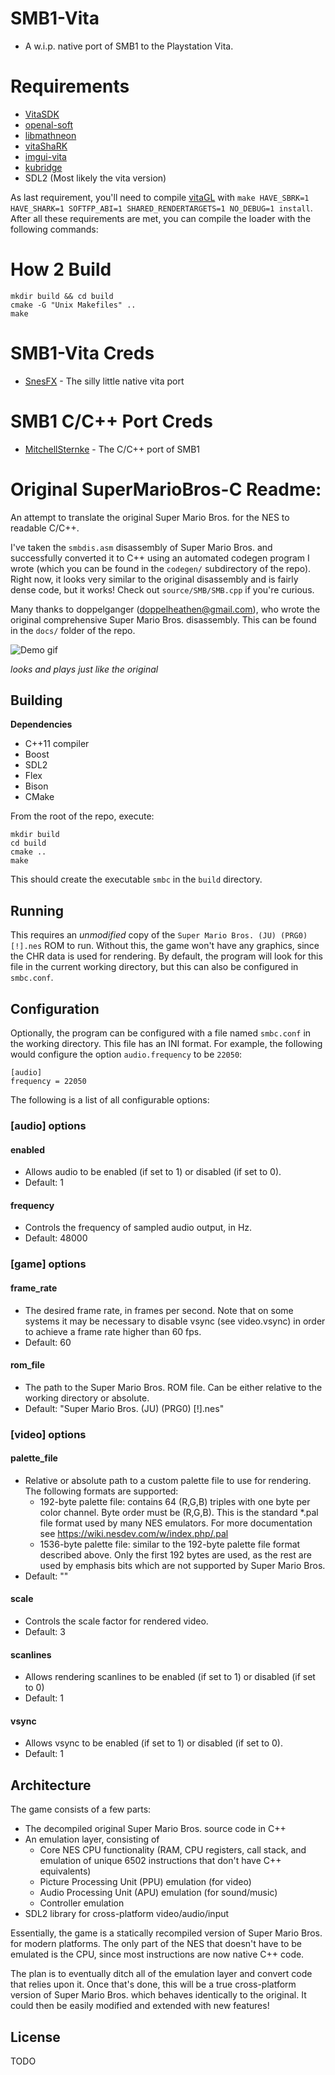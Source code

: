 # SMB1-Vita

* A w.i.p. native port of SMB1 to the Playstation Vita.


# Requirements
* [VitaSDK](https://vitasdk.org/)
* [openal-soft](https://github.com/isage/openal-soft/tree/vita-1.19.1)
* [libmathneon](https://github.com/Rinnegatamante/math-neon)
* [vitaShaRK](https://github.com/Rinnegatamante/vitaShaRK)
* [imgui-vita](https://github.com/Rinnegatamante/imgui-vita)
* [kubridge](https://github.com/TheOfficialFloW/kubridge)
* SDL2 (Most likely the vita version)

As last requirement, you'll need to compile [vitaGL](https://github.com/Rinnegatamante/vitaGL) with `make HAVE_SBRK=1 HAVE_SHARK=1 SOFTFP_ABI=1 SHARED_RENDERTARGETS=1 NO_DEBUG=1 install`.  
After all these requirements are met, you can compile the loader with the following commands:

# How 2 Build

```
mkdir build && cd build
cmake -G "Unix Makefiles" ..
make
```

# SMB1-Vita Creds

* [SnesFX](https://twitter.com/snesfx) - The silly little native vita port

# SMB1 C/C++ Port Creds

* [MitchellSternke](https://github.com/MitchellSternke/SuperMarioBros-C) - The C/C++ port of SMB1

Original SuperMarioBros-C Readme:
================

An attempt to translate the original Super Mario Bros. for the NES to readable C/C++.

I've taken the `smbdis.asm` disassembly of Super Mario Bros. and successfully converted it to C++ using an automated codegen program I wrote (which you can be found in the `codegen/` subdirectory of the repo). Right now, it looks very similar to the original disassembly and is fairly dense code, but it works! Check out `source/SMB/SMB.cpp` if you're curious.

Many thanks to doppelganger (doppelheathen@gmail.com), who wrote the original comprehensive Super Mario Bros. disassembly. This can be found in the `docs/` folder of the repo.

![Demo gif](https://github.com/MitchellSternke/SuperMarioBros-C/raw/master/demo.gif)

*looks and plays just like the original*

Building
--------

**Dependencies**
- C++11 compiler
- Boost
- SDL2
- Flex
- Bison
- CMake

From the root of the repo, execute:
```
mkdir build
cd build
cmake ..
make
```

This should create the executable `smbc` in the `build` directory.

Running
-------

This requires an *unmodified* copy of the `Super Mario Bros. (JU) (PRG0) [!].nes` ROM to run. Without this, the game won't have any graphics, since the CHR data is used for rendering. By default, the program will look for this file in the current working directory, but this can also be configured in `smbc.conf`.

Configuration
-------------

Optionally, the program can be configured with a file named `smbc.conf` in the working directory. This file has an INI format. For example, the following would configure the option `audio.frequency` to be `22050`:

```
[audio]
frequency = 22050
```

The following is a list of all configurable options:

### [audio] options

#### enabled

- Allows audio to be enabled (if set to 1) or disabled (if set to 0).
- Default: 1

#### frequency

- Controls the frequency of sampled audio output, in Hz.
- Default: 48000

### [game] options

#### frame_rate

- The desired frame rate, in frames per second. Note that on some systems it may be necessary to disable vsync (see video.vsync) in order to achieve a frame rate higher than 60 fps.
- Default: 60

#### rom_file

- The path to the Super Mario Bros. ROM file. Can be either relative to the working directory or absolute.
- Default: "Super Mario Bros. (JU) (PRG0) [!].nes"

### [video] options

#### palette_file

- Relative or absolute path to a custom palette file to use for rendering. The following formats are supported:
  - 192-byte palette file: contains 64 (R,G,B) triples with one byte per color channel. Byte order must be (R,G,B). This is the standard *.pal file format used by many NES emulators. For more documentation see https://wiki.nesdev.com/w/index.php/.pal
  - 1536-byte palette file: similar to the 192-byte palette file format described above. Only the first 192 bytes are used, as the rest are used by emphasis bits which are not supported by Super Mario Bros.
- Default: ""

#### scale

- Controls the scale factor for rendered video.
- Default: 3

#### scanlines

- Allows rendering scanlines to be enabled (if set to 1) or disabled (if set to 0)
- Default: 1

#### vsync

- Allows vsync to be enabled (if set to 1) or disabled (if set to 0).
- Default: 1

Architecture
------------

The game consists of a few parts:
- The decompiled original Super Mario Bros. source code in C++
- An emulation layer, consisting of
  - Core NES CPU functionality (RAM, CPU registers, call stack, and emulation of unique 6502 instructions that don't have C++ equivalents)
  - Picture Processing Unit (PPU) emulation (for video)
  - Audio Processing Unit (APU) emulation (for sound/music)
  - Controller emulation
- SDL2 library for cross-platform video/audio/input

Essentially, the game is a statically recompiled version of Super Mario Bros. for modern platforms. The only part of the NES that doesn't have to be emulated is the CPU, since most instructions are now native C++ code.

The plan is to eventually ditch all of the emulation layer and convert code that relies upon it. Once that's done, this will be a true cross-platform version of Super Mario Bros. which behaves identically to the original. It could then be easily modified and extended with new features!

License
-------

TODO
